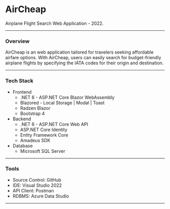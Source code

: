 # AirCheap

Airplane Flight Search Web Application - 2022.

---

### **Overview**
AirCheap is an web application tailored for travelers seeking affordable airfare options. With AirCheap, users can easily search for budget-friendly airplane flights by specifying the IATA codes for their origin and destination.

---

### **Tech Stack**
- Frontend
  - .NET 6 - ASP.NET Core Blazor WebAssembly
  - Blazored - Local Storage | Modal | Toast
  - Radzen Blazor
  - Bootstrap 4
- Backend
  - .NET 6 - ASP.NET Core Web API
  - ASP.NET Core Identity
  - Entity Framework Core
  - Amadeus SDK
- Database
  - Microsoft SQL Server

---

### **Tools**
- Source Control: GitHub
- IDE: Visual Studio 2022
- API Client: Postman
- RDBMS: Azure Data Studio

---